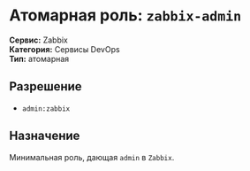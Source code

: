 # Атомарная роль: `zabbix-admin`

**Сервис:** Zabbix  
**Категория:** Сервисы DevOps  
**Тип:** атомарная

## Разрешение
- `admin:zabbix`

## Назначение
Минимальная роль, дающая `admin` в `Zabbix`.
